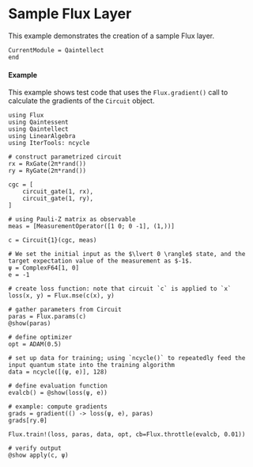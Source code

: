 # Sample Flux Layer

This example demonstrates the creation of a sample Flux layer.

```@meta
CurrentModule = Qaintellect
end
```

#### Example
This example shows test code that uses the `Flux.gradient()` call to calculate the gradients of the `Circuit` object.

```@example
using Flux
using Qaintessent
using Qaintellect
using LinearAlgebra
using IterTools: ncycle

# construct parametrized circuit
rx = RxGate(2π*rand())
ry = RyGate(2π*rand())

cgc = [
    circuit_gate(1, rx),
    circuit_gate(1, ry),
]

# using Pauli-Z matrix as observable
meas = [MeasurementOperator([1 0; 0 -1], (1,))]

c = Circuit{1}(cgc, meas)

# We set the initial input as the $\lvert 0 \rangle$ state, and the target expectation value of the measurement as $-1$.
ψ = ComplexF64[1, 0]
e = -1

# create loss function: note that circuit `c` is applied to `x`
loss(x, y) = Flux.mse(c(x), y)

# gather parameters from Circuit
paras = Flux.params(c)
@show(paras)

# define optimizer
opt = ADAM(0.5)

# set up data for training; using `ncycle()` to repeatedly feed the input quantum state into the training algorithm
data = ncycle([(ψ, e)], 128)

# define evaluation function
evalcb() = @show(loss(ψ, e))

# example: compute gradients
grads = gradient(() -> loss(ψ, e), paras)
grads[ry.θ]

Flux.train!(loss, paras, data, opt, cb=Flux.throttle(evalcb, 0.01))

# verify output
@show apply(c, ψ)
```
